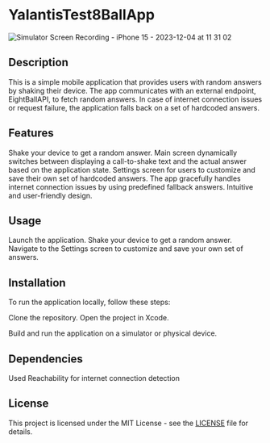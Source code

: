 # YalantisTest8BallApp

![Simulator Screen Recording - iPhone 15 - 2023-12-04 at 11 31 02](https://github.com/denysastapov/YalantisTest8BallApp/assets/38051100/842eb9fe-fa63-4a5f-b29b-63acd6fb1cc4)

## Description
This is a simple mobile application that provides users with random answers by shaking their device. The app communicates with an external endpoint, EightBallAPI, to fetch random answers. In case of internet connection issues or request failure, the application falls back on a set of hardcoded answers.

## Features
Shake your device to get a random answer.
Main screen dynamically switches between displaying a call-to-shake text and the actual answer based on the application state.
Settings screen for users to customize and save their own set of hardcoded answers.
The app gracefully handles internet connection issues by using predefined fallback answers.
Intuitive and user-friendly design.

## Usage
Launch the application.
Shake your device to get a random answer.
Navigate to the Settings screen to customize and save your own set of answers.

## Installation
To run the application locally, follow these steps:

Clone the repository.
Open the project in Xcode.

Build and run the application on a simulator or physical device.

## Dependencies
Used Reachability for internet connection detection

## License
This project is licensed under the MIT License - see the [LICENSE](https://opensource.org/license/mit/) file for details.
